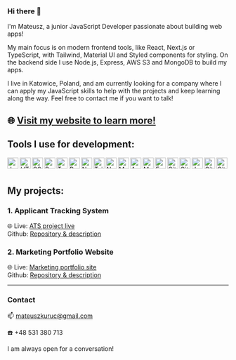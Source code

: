 ### Hi there 👋
I'm Mateusz, a junior JavaScript Developer passionate about building web apps!
<p>My main focus is on modern frontend tools, like React, Next.js or TypeScript, with Tailwind, Material UI and Styled components for styling. On the backend side I use Node.js, Express, AWS S3 and MongoDB to build my apps.</p>
<p>I live in Katowice, Poland, and am currently looking for a company where I can apply my JavaScript skills to help with the projects and keep learning along the way. Feel free to contact me if you want to talk!</p>

🌐 [Visit my website to learn more!](https://www.mateuszkuruc.com)
---
### <h2>Tools I use for development:</h2>

<img align="left" alt="JavaScript" width="25px" style="padding-right: 0px;" src="https://cdn.jsdelivr.net/gh/devicons/devicon/icons/javascript/javascript-original.svg" />
<img align="left" alt="HTML" width="25px" style="padding-right: 0px;" src="https://cdn.jsdelivr.net/gh/devicons/devicon/icons/html5/html5-original.svg" />    
<img align="left" alt="CSS" width="25px" style="padding-right: 0px;" src="https://cdn.jsdelivr.net/gh/devicons/devicon/icons/css3/css3-original.svg" />     
<img align="left" alt="React" width="25px" style="padding-right: 0px;" src="https://cdn.jsdelivr.net/gh/devicons/devicon/icons/react/react-original.svg" />      
<img align="left" alt="TypeScript" width="25px" style="padding-right: 0px;" src="https://cdn.jsdelivr.net/gh/devicons/devicon/icons/typescript/typescript-original.svg" />    
<img align="left" alt="Redux" width="25px" style="padding-right: 0px;" src="https://cdn.jsdelivr.net/gh/devicons/devicon/icons/redux/redux-original.svg" />    
<img align="left" alt="Next.js" width="25px" style="padding-right: 0px;"  src="https://cdn.jsdelivr.net/gh/devicons/devicon/icons/nextjs/nextjs-original.svg" />     
<img align="left" alt="Tailwind" width="25px" style="padding-right: 0px;" src="https://cdn.jsdelivr.net/gh/devicons/devicon/icons/tailwindcss/tailwindcss-plain.svg" />      
<img align="left" alt="Node.js" width="25px" style="padding-right: 0px;"  src="https://cdn.jsdelivr.net/gh/devicons/devicon/icons/nodejs/nodejs-original.svg" />    
<img align="left" alt="Material UI" width="25px" style="padding-right: 0px;"  src="https://cdn.jsdelivr.net/gh/devicons/devicon/icons/materialui/materialui-original.svg" />
<img align="left" alt="AWS" width="25px" style="padding-right: 0px;" src="https://cdn.jsdelivr.net/gh/devicons/devicon/icons/amazonwebservices/amazonwebservices-plain-wordmark.svg" />
<img align="left" alt="MongoDB" width="25px" style="padding-right: 0px;" src="https://cdn.jsdelivr.net/gh/devicons/devicon/icons/mongodb/mongodb-original.svg" />
<img align="left" alt="Express" width="25px" style="padding-right: 0px;" src="https://cdn.jsdelivr.net/gh/devicons/devicon/icons/express/express-original.svg" />
<img align="left" alt="Git" width="25px" style="padding-right: 0px;" src="https://cdn.jsdelivr.net/gh/devicons/devicon/icons/git/git-original.svg" /> 
<img align="left" alt="Github" width="25px" style="padding-right: 0px;"  src="https://cdn.jsdelivr.net/gh/devicons/devicon/icons/github/github-original.svg" />
<img align="left" alt="Jest" width="25px" style="padding-right: 0px;" src="https://cdn.jsdelivr.net/gh/devicons/devicon/icons/jest/jest-plain.svg" />
<img align="left" alt="Git" width="25px" style="padding-right: 0px;"  src="https://cdn.jsdelivr.net/gh/devicons/devicon/icons/graphql/graphql-plain.svg" />     
<img align="left" alt="Git" width="25px" style="padding-right: 0px;" src="https://cdn.jsdelivr.net/gh/devicons/devicon/icons/sass/sass-original.svg" />  



<br/><br/>



### <h2>My projects:</h2>


<h3>1. Applicant Tracking System</h3>



🌐 Live: [ATS project live](https://ats-mateuszkuruc.onrender.com/)  
Github: [Repository & description](https://github.com/MateuszKuruc/ATS-recruitment-app)



<h3>2. Marketing Portfolio Website</h3>



🌐 Live: [Marketing portfolio site](https://www.reklamyfacebook.pl/)  
Github: [Repository & description](https://github.com/MateuszKuruc/marketing-portfolio)

<hr/>

### <h3>Contact</h3>


📫 mateuszkuruc@gmail.com


☎️ +48 531 380 713


I am always open for a conversation!

